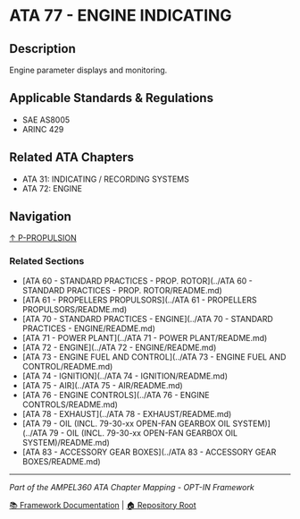 # ATA 77 - ENGINE INDICATING

## Description

Engine parameter displays and monitoring.

## Applicable Standards & Regulations

- SAE AS8005
- ARINC 429

## Related ATA Chapters

- ATA 31: INDICATING / RECORDING SYSTEMS
- ATA 72: ENGINE

## Navigation

[↑ P-PROPULSION](../README.md)

### Related Sections

- [ATA 60 - STANDARD PRACTICES - PROP. ROTOR](../ATA 60 - STANDARD PRACTICES - PROP. ROTOR/README.md)
- [ATA 61 - PROPELLERS PROPULSORS](../ATA 61 - PROPELLERS PROPULSORS/README.md)
- [ATA 70 - STANDARD PRACTICES - ENGINE](../ATA 70 - STANDARD PRACTICES - ENGINE/README.md)
- [ATA 71 - POWER PLANT](../ATA 71 - POWER PLANT/README.md)
- [ATA 72 - ENGINE](../ATA 72 - ENGINE/README.md)
- [ATA 73 - ENGINE FUEL AND CONTROL](../ATA 73 - ENGINE FUEL AND CONTROL/README.md)
- [ATA 74 - IGNITION](../ATA 74 - IGNITION/README.md)
- [ATA 75 - AIR](../ATA 75 - AIR/README.md)
- [ATA 76 - ENGINE CONTROLS](../ATA 76 - ENGINE CONTROLS/README.md)
- [ATA 78 - EXHAUST](../ATA 78 - EXHAUST/README.md)
- [ATA 79 - OIL (INCL. 79-30-xx OPEN-FAN GEARBOX OIL SYSTEM)](../ATA 79 - OIL (INCL. 79-30-xx OPEN-FAN GEARBOX OIL SYSTEM)/README.md)
- [ATA 83 - ACCESSORY GEAR BOXES](../ATA 83 - ACCESSORY GEAR BOXES/README.md)

---

*Part of the AMPEL360 ATA Chapter Mapping - OPT-IN Framework*

[📚 Framework Documentation](../../README.md) | [🏠 Repository Root](../../../README.md)

